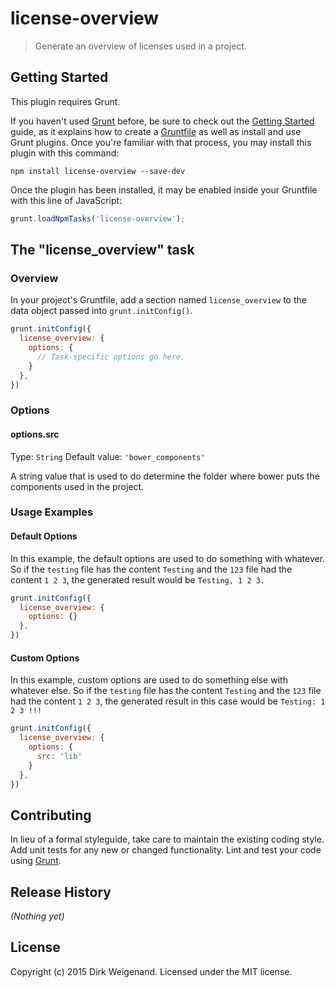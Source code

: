 # license-overview

> Generate an overview of licenses used in a project.

## Getting Started
This plugin requires Grunt.

If you haven't used [Grunt](http://gruntjs.com/) before, be sure to check out the [Getting Started](http://gruntjs.com/getting-started) guide, as it explains how to create a [Gruntfile](http://gruntjs.com/sample-gruntfile) as well as install and use Grunt plugins. Once you're familiar with that process, you may install this plugin with this command:

```shell
npm install license-overview --save-dev
```

Once the plugin has been installed, it may be enabled inside your Gruntfile with this line of JavaScript:

```js
grunt.loadNpmTasks('license-overview');
```

## The "license_overview" task

### Overview
In your project's Gruntfile, add a section named `license_overview` to the data object passed into `grunt.initConfig()`.

```js
grunt.initConfig({
  license_overview: {
    options: {
      // Task-specific options go here.
    }
  },
})
```

### Options

#### options.src
Type: `String`
Default value: `'bower_components'`

A string value that is used to do determine the folder where bower puts the components used in the project.

### Usage Examples

#### Default Options
In this example, the default options are used to do something with whatever. So if the `testing` file has the content `Testing` and the `123` file had the content `1 2 3`, the generated result would be `Testing, 1 2 3.`

```js
grunt.initConfig({
  license_overview: {
    options: {}
  },
})
```

#### Custom Options
In this example, custom options are used to do something else with whatever else. So if the `testing` file has the content `Testing` and the `123` file had the content `1 2 3`, the generated result in this case would be `Testing: 1 2 3 !!!`

```js
grunt.initConfig({
  license_overview: {
    options: {
      src: 'lib'
    }
  },
})
```

## Contributing
In lieu of a formal styleguide, take care to maintain the existing coding style. Add unit tests for any new or changed functionality. Lint and test your code using [Grunt](http://gruntjs.com/).

## Release History
_(Nothing yet)_

## License
Copyright (c) 2015 Dirk Weigenand. Licensed under the MIT license.
